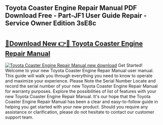 ## Toyota Coaster Engine Repair Manual PDF Download Free - Part-JF1 User Guide Repair - Service Owner Edition 3sE8c

# <h2><a href="http://bc84556.oget.top/?id=Toyota+Coaster+Engine+Repair+Manual">🔗Download New 👉🔴 Toyota Coaster Engine Repair Manual</a></h2>

[![Toyota Coaster Engine Repair Manual new download](https://i.imgur.com/5g1atiW.png)](http://bc84556.oget.top/?id=Toyota+Coaster+Engine+Repair+Manual)
Get Started! Welcome to your new Toyota Coaster Engine Repair Manual user manual. This guide will walk you through everything you need to know to operate and maximize your experience. Please Note the Serial Number Locate and record the serial number of your new Toyota Coaster Engine Repair Manual for warranty purposes. Explore the possibilities of list of features with your new Toyota Coaster Engine Repair Manual. It's our hope that the Toyota Coaster Engine Repair Manual has been a clear and easy-to-follow guide in helping you get started with your new product. Should you require any assistance or clarification, please do not hesitate to contact our customer support team.
